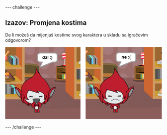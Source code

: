 \--- challenge \---

## Izazov: Promjena kostima

Da li možeš da mijenjaš kostime svog karaktera u skladu sa igračevim odgovorom?

![screenshot](images/brain-costume.png)

\--- /challenge \---